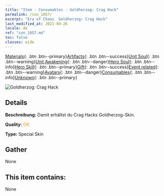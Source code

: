 ```yaml
---
title: "Item - Consumables - Goldherzog: Crag Hack"
permalink: /con_1057/
excerpt: "Era of Chaos  Goldherzog: Crag Hack"
last_modified_at: 2021-04-26
locale: de
ref: "con_1057.md"
toc: false
classes: wide
---
```

 [Materials](/ItemsDE/){: .btn .btn--primary}[Artifacts](/ItemsDE/Artifacts/){: .btn .btn--success}[Unit Soul](/ItemsDE/UnitSoul/){: .btn .btn--warning}[Unit Awakening](/ItemsDE/UnitAwakening/){: .btn .btn--danger}[Hero Soul](/ItemsDE/HeroSoul/){: .btn .btn--info}[Hero Skill](/ItemsDE/HeroSkill/){: .btn .btn--primary}[Gift](/ItemsDE/Gift/){: .btn .btn--success}[Event related](/ItemsDE/Events/){: .btn .btn--warning}[Avatars](/ItemsDE/Avatars/){: .btn .btn--danger}[Consumables](/ItemsDE/Consumables/){: .btn .btn--info}[Unknown](/ItemsDE/Unknown/){: .btn .btn--primary}

 ![Goldherzog: Crag Hack](/images/h/h_CragHack5.jpg)

## Details
 **Beschreibung:** Damit erhältst du Crag Hacks Goldherzog-Skin.

 **Quality:** <span style="color: #FF8C00">OK</span>

 **Type:** Special Skin

## Gather

  None

## This item contains:

  None

